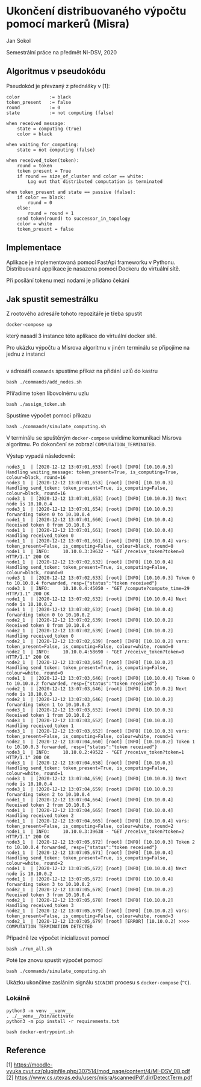 # Ukončení distribuovaného výpočtu pomocí markerů (Misra)

Jan Sokol

Semestrální práce na předmět NI-DSV, 2020

## Algoritmus v pseudokódu

Pseudokód je převzaný z přednášky v [1]:

```
color           := black
token_present   := false
round           := 0
state           := not computing (false)

when received message:
    state = computing (true)
    color = black

when waiting_for_computing:
    state = not computing (false)

when received_token(token):
    round = token
    token present = True
    if round == size_of_cluster and color == white:
        Log out that distributed computation is terminated

when token_present and state == passive (false):
    if color == black:
        round = 0
    else:
        round = round + 1
    send token(round) to successor_in_topology
    color = white
    token_present = false
```

## Implementace

Aplikace je implementovaná pomocí FastApi frameworku v Pythonu. Distribuovaná applikace je nasazena pomocí Dockeru do virtuální sítě.



Při posílání tokenu mezi nodami je přidáno čekání

## Jak spustit semestrálku

Z rootového adresáře tohoto repozitáře je třeba spustit

```
docker-compose up
```
který nasadí 3 instance této aplikace do virtuální docker sítě. 

Pro ukázku výpočtu a Misrova algoritmu v jiném terminálu se připojíme na jednu z instancí

```

```

v adresáři `commands` spustíme příkaz na přidání uzlů do kastru

```
bash ./commands/add_nodes.sh
```

Přiřadíme token libovolnému uzlu

```
bash ./assign_token.sh
``` 

Spustíme výpočet pomocí příkazu

```
bash ./commands/simulate_computing.sh
```
V terminálu se spuštěným `docker-compose` uvidíme komunikaci Misrova algoritmu. Po dokončení se zobrazí `COMPUTATION_TERMINATED`. 

Výstup vypadá následovně:
```
node3_1  | [2020-12-12 13:07:01,653] [root] [INFO] [10.10.0.3] Handling waiting_message: token_present=True, is_computing=True, colour=black, round=16
node3_1  | [2020-12-12 13:07:01,653] [root] [INFO] [10.10.0.3] Handling send_token: token_present=True, is_computing=False, colour=black, round=16
node3_1  | [2020-12-12 13:07:01,653] [root] [INFO] [10.10.0.3] Next node is 10.10.0.4
node3_1  | [2020-12-12 13:07:01,654] [root] [INFO] [10.10.0.3] forwarding token 0 to 10.10.0.4
node1_1  | [2020-12-12 13:07:01,660] [root] [INFO] [10.10.0.4] Received token 0 from 10.10.0.3
node1_1  | [2020-12-12 13:07:01,661] [root] [INFO] [10.10.0.4] Handling received_token 0
node1_1  | [2020-12-12 13:07:01,661] [root] [INFO] [10.10.0.4] vars: token_present=False, is_computing=False, colour=black, round=0
node1_1  | INFO:     10.10.0.3:39632 - "GET /receive_token?token=0 HTTP/1.1" 200 OK
node1_1  | [2020-12-12 13:07:02,632] [root] [INFO] [10.10.0.4] Handling send_token: token_present=True, is_computing=False, colour=black, round=0
node3_1  | [2020-12-12 13:07:02,633] [root] [INFO] [10.10.0.3] Token 0 to 10.10.0.4 forwarded, resp={"status":"token received"}
node3_1  | INFO:     10.10.0.4:45050 - "GET /compute?compute_time=29 HTTP/1.1" 200 OK
node1_1  | [2020-12-12 13:07:02,632] [root] [INFO] [10.10.0.4] Next node is 10.10.0.2
node1_1  | [2020-12-12 13:07:02,632] [root] [INFO] [10.10.0.4] forwarding token 0 to 10.10.0.2
node2_1  | [2020-12-12 13:07:02,639] [root] [INFO] [10.10.0.2] Received token 0 from 10.10.0.4
node2_1  | [2020-12-12 13:07:02,639] [root] [INFO] [10.10.0.2] Handling received_token 0
node2_1  | [2020-12-12 13:07:02,639] [root] [INFO] [10.10.0.2] vars: token_present=False, is_computing=False, colour=white, round=0
node2_1  | INFO:     10.10.0.4:58690 - "GET /receive_token?token=0 HTTP/1.1" 200 OK
node2_1  | [2020-12-12 13:07:03,645] [root] [INFO] [10.10.0.2] Handling send_token: token_present=True, is_computing=False, colour=white, round=0
node1_1  | [2020-12-12 13:07:03,646] [root] [INFO] [10.10.0.4] Token 0 to 10.10.0.2 forwarded, resp={"status":"token received"}
node2_1  | [2020-12-12 13:07:03,646] [root] [INFO] [10.10.0.2] Next node is 10.10.0.3
node2_1  | [2020-12-12 13:07:03,646] [root] [INFO] [10.10.0.2] forwarding token 1 to 10.10.0.3
node3_1  | [2020-12-12 13:07:03,652] [root] [INFO] [10.10.0.3] Received token 1 from 10.10.0.2
node3_1  | [2020-12-12 13:07:03,652] [root] [INFO] [10.10.0.3] Handling received_token 1
node3_1  | [2020-12-12 13:07:03,652] [root] [INFO] [10.10.0.3] vars: token_present=False, is_computing=False, colour=white, round=1
node2_1  | [2020-12-12 13:07:04,660] [root] [INFO] [10.10.0.2] Token 1 to 10.10.0.3 forwarded, resp={"status":"token received"}
node3_1  | INFO:     10.10.0.2:49522 - "GET /receive_token?token=1 HTTP/1.1" 200 OK
node3_1  | [2020-12-12 13:07:04,658] [root] [INFO] [10.10.0.3] Handling send_token: token_present=True, is_computing=False, colour=white, round=1
node3_1  | [2020-12-12 13:07:04,659] [root] [INFO] [10.10.0.3] Next node is 10.10.0.4
node3_1  | [2020-12-12 13:07:04,659] [root] [INFO] [10.10.0.3] forwarding token 2 to 10.10.0.4
node1_1  | [2020-12-12 13:07:04,664] [root] [INFO] [10.10.0.4] Received token 2 from 10.10.0.3
node1_1  | [2020-12-12 13:07:04,665] [root] [INFO] [10.10.0.4] Handling received_token 2
node1_1  | [2020-12-12 13:07:04,665] [root] [INFO] [10.10.0.4] vars: token_present=False, is_computing=False, colour=white, round=2
node1_1  | INFO:     10.10.0.3:39638 - "GET /receive_token?token=2 HTTP/1.1" 200 OK
node3_1  | [2020-12-12 13:07:05,672] [root] [INFO] [10.10.0.3] Token 2 to 10.10.0.4 forwarded, resp={"status":"token received"}
node1_1  | [2020-12-12 13:07:05,671] [root] [INFO] [10.10.0.4] Handling send_token: token_present=True, is_computing=False, colour=white, round=2
node1_1  | [2020-12-12 13:07:05,672] [root] [INFO] [10.10.0.4] Next node is 10.10.0.2
node1_1  | [2020-12-12 13:07:05,672] [root] [INFO] [10.10.0.4] forwarding token 3 to 10.10.0.2
node2_1  | [2020-12-12 13:07:05,678] [root] [INFO] [10.10.0.2] Received token 3 from 10.10.0.4
node2_1  | [2020-12-12 13:07:05,678] [root] [INFO] [10.10.0.2] Handling received_token 3
node2_1  | [2020-12-12 13:07:05,679] [root] [INFO] [10.10.0.2] vars: token_present=False, is_computing=False, colour=white, round=3
node2_1  | [2020-12-12 13:07:05,679] [root] [ERROR] [10.10.0.2] >>>> COMPUTATION TERMINATION DETECTED
```
Případně lze výpočet inicializovat pomocí
```
bash ./run_all.sh
``` 



Poté lze znovu spustit výpočet pomocí 


```
bash ./commands/simulate_computing.sh
```


Ukázku ukončíme zasláním signálu `SIGNINT` procesu s `docker-compose` (`^C`).

### Lokálně

```
python3 -m venv __venv__
. ./__venv__/bin/activate
python3 -m pip install -r requirements.txt
```

``` 
bash docker-entrypoint.sh
``` 

## Reference

[1] https://moodle-vyuka.cvut.cz/pluginfile.php/307514/mod_page/content/4/MI-DSV_08.pdf
[2] https://www.cs.utexas.edu/users/misra/scannedPdf.dir/DetectTerm.pdf 